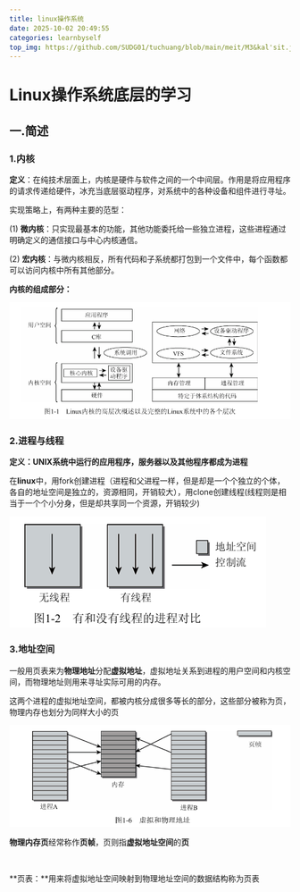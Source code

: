 ```yaml
---
title: linux操作系统
date: 2025-10-02 20:49:55
categories: learnbyself
top_img: https://github.com/SUDG01/tuchuang/blob/main/meit/M3&kal'sit.jpg?raw=true
---
```


# Linux操作系统底层的学习

## 一.简述

### 1.内核

**定义**：在纯技术层面上，内核是硬件与软件之间的一个中间层。作用是将应用程序的请求传递给硬件，冰充当底层驱动程序，对系统中的各种设备和组件进行寻址。<br>

实现策略上，有两种主要的范型：

(1) **微内核**：只实现最基本的功能，其他功能委托给一些独立进程，这些进程通过明确定义的通信接口与中心内核通信。

(2) **宏内核**：与微内核相反，所有代码和子系统都打包到一个文件中，每个函数都可以访问内核中所有其他部分。<br>

**内核的组成部分：**

![image-20251002211509470](https://raw.githubusercontent.com/SUDG01/tuchuang/main/image-20251002211509470.png)

### 2.进程与线程

**定义：**UNIX系统中运行的应用程序，服务器以及其他程序都成为**进程**

在**linux**中，用fork创建进程（进程和父进程一样，但是却是一个个独立的个体，各自的地址空间是独立的，资源相同，开销较大），用clone创建线程(线程则是相当于一个个小分身，但是却共享同一个资源，开销较少)

![image-20251002212336030](https://raw.githubusercontent.com/SUDG01/tuchuang/main/image-20251002212336030.png)

### 3.地址空间

一般用页表来为**物理地址**分配**虚拟地址**，虚拟地址关系到进程的用户空间和内核空间，而物理地址则用来寻址实际可用的内存。

这两个进程的虚拟地址空间，都被内核分成很多等长的部分，这些部分被称为页，物理内存也划分为同样大小的页

![image-20251002213712761](https://raw.githubusercontent.com/SUDG01/tuchuang/main/image-20251002213712761.png)

**物理内存页**经常称作**页帧**，页则指**虚拟地址空间**的**页**

<br>

**页表：**用来将虚拟地址空间映射到物理地址空间的数据结构称为页表







